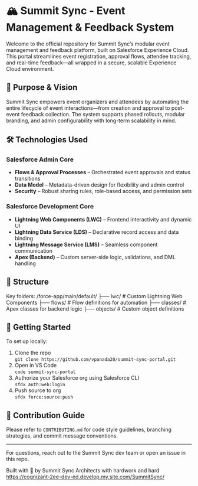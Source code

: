 # 🏔️ Summit Sync - Event Management & Feedback System

Welcome to the official repository for Summit Sync’s modular event management and feedback platform, built on Salesforce Experience Cloud. This portal streamlines event registration, approval flows, attendee tracking, and real-time feedback—all wrapped in a secure, scalable Experience Cloud environment.

## 🔗 Purpose & Vision

Summit Sync empowers event organizers and attendees by automating the entire lifecycle of event interactions—from creation and approval to post-event feedback collection. The system supports phased rollouts, modular branding, and admin configurability with long-term scalability in mind.

## 🛠️ Technologies Used

### Salesforce Admin Core
- **Flows & Approval Processes** – Orchestrated event approvals and status transitions
- **Data Model** – Metadata-driven design for flexibility and admin control
- **Security** – Robust sharing rules, role-based access, and permission sets

### Salesforce Development Core
- **Lightning Web Components (LWC)** – Frontend interactivity and dynamic UI
- **Lightning Data Service (LDS)** – Declarative record access and data binding
- **Lightning Message Service (LMS)** – Seamless component communication
- **Apex (Backend)** – Custom server-side logic, validations, and DML handling

## 📂 Structure

Key folders:
/force-app/main/default/ ├── lwc/ # Custom Lightning Web Components ├── flows/ # Flow definitions for automation ├── classes/ # Apex classes for backend logic ├── objects/ # Custom object definitions


## 🚀 Getting Started

To set up locally:
1. Clone the repo  
   `git clone https://github.com/vpanada20/summit-sync-portal.git`
2. Open in VS Code  
   `code summit-sync-portal`
3. Authorize your Salesforce org using Salesforce CLI  
   `sfdx auth:web:login`
4. Push source to org  
   `sfdx force:source:push`

## 🤝 Contribution Guide

Please refer to `CONTRIBUTING.md` for code style guidelines, branching strategies, and commit message conventions.

---

For questions, reach out to the Summit Sync dev team or open an issue in this repo.

Built with 💙 by Summit Sync Architects with hardwork and hard
https://cognizant-2ee-dev-ed.develop.my.site.com/SummitSync/